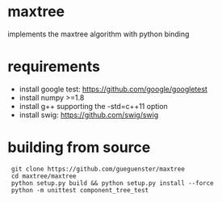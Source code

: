 # maxtree
implements the maxtree algorithm with python binding

# requirements
* install google test: https://github.com/google/googletest
* install numpy >=1.8
* install g++ supporting the -std=c++11 option
* install swig: https://github.com/swig/swig

# building from source
```
 git clone https://github.com/gueguenster/maxtree
 cd maxtree/maxtree
 python setup.py build && python setup.py install --force
 python -m unittest component_tree_test
```
